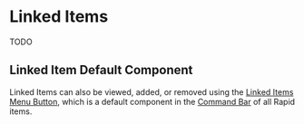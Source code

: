 # Linked Items

TODO

## Linked Item Default Component

Linked Items can also be viewed, added, or removed using the [Linked Items Menu Button](</docs/Rapid/3-User Manual/2-Explorer/2-Items/6-items-linked/6-items-linked.md>), which is a default component in the [Command Bar](</docs/Rapid/3-User Manual/glossary/glossary.md#command-bar>) of all Rapid items.